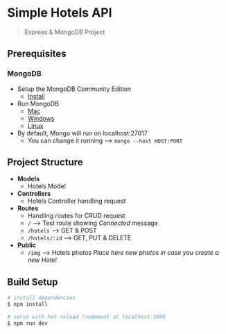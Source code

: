 # Simple Hotels API

> Express & MongoDB Project

## Prerequisites

### MongoDB
- Setup the MongoDB Community Edition
  - [Install](https://docs.mongodb.com/manual/installation/)
- Run MongoDB
  - [Mac](https://docs.mongodb.com/manual/tutorial/install-mongodb-on-os-x/#run-mongodb)
  - [Windows](https://docs.mongodb.com/manual/tutorial/install-mongodb-on-windows/#run-mongodb-community-edition)
  - [Linux](https://docs.mongodb.com/manual/tutorial/install-mongodb-on-ubuntu/#run-mongodb-community-edition)
- By default, Mongo will run on localhost:27017
  - You can change it running --> ```mongo --host HOST:PORT```

## Project Structure
- **Models**
  - Hotels Model
- **Controllers**
  - Hotels Controller handling request
- **Routes**
  - Handling routes for CRUD request
  - `/` --> Test route showing *Connected* message
  - `/hotels` --> GET & POST
  - `/hotels/:id` --> GET, PUT & DELETE
- **Public**
  - `/img` --> Hotels photos *Place here new photos in case you create a new Hotel*

## Build Setup

``` bash
# install dependencies
$ npm install

# serve with hot reload (nodemon) at localhost:3000
$ npm run dev
```
